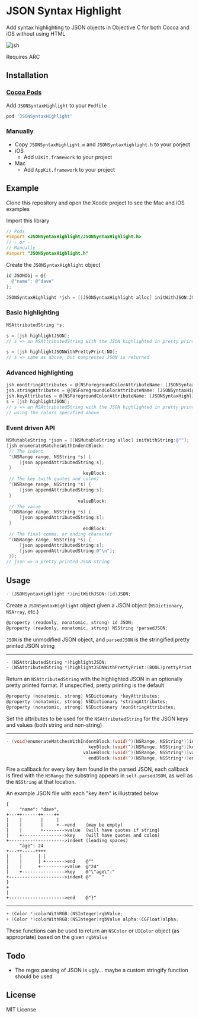 JSON Syntax Highlight
=====================

Add syntax highlighting to JSON objects in Objective C for both Cocoa and iOS
without using HTML

![jsh](http://www.daveeddy.com/static/media/github/jsh.png)

Requires ARC

Installation
------------

### [Cocoa Pods](http://cocoapods.org)

Add `JSONSyntaxHighlight` to your `Podfile`

``` ruby
pod 'JSONSyntaxHighlight'
```

### Manually

- Copy `JSONSyntaxHighlight.m` and `JSONSyntaxHighlight.h` to your porject
- iOS
    - Add `UIKit.framework` to your project
- Mac
    - Add `AppKit.framework` to your project

Example
-------

Clone this repository and open the Xcode project to see the Mac and iOS examples

Import this library

``` objective-c
// Pods
#import <JSONSyntaxHighlight/JSONSyntaxHighlight.h>
// - or -
// Manually
#import "JSONSyntaxHighlight.h"
```

Create the `JSONSyntaxHighlight` object

``` objective-c
id JSONObj = @{
  @"name": @"dave"
};

JSONSyntaxHighlight *jsh = [[JSONSyntaxHighlight alloc] initWithJSON:JSONObj];
```

### Basic highlighting

``` objective-c
NSAttributedString *s;

s = [jsh highlightJSON];
// s => an NSAttributedString with the JSON highlighted in pretty print format

s = [jsh highlightJSONWithPrettyPrint:NO];
// s => same as above, but compressed JSON is returned
```

### Advanced highlighting

``` objective-c
jsh.nonStringAttributes = @{NSForegroundColorAttributeName: [JSONSyntaxHighlight colorWithRGB:0xffffff]};
jsh.stringAttributes = @{NSForegroundColorAttributeName: [JSONSyntaxHighlight colorWithRGB:0x00ff00]};
jsh.keyAttributes = @{NSForegroundColorAttributeName: [JSONSyntaxHighlight colorWithRGB:0x0000ff]};
s = [jsh highlightJSON];
// s => an NSAttributedString with the JSON highlighted in pretty print format
// using the colors specified above
```

### Event driven API

``` objective-c
NSMutableString *json = [[NSMutableString alloc] initWithString:@""];
[jsh enumerateMatchesWithIndentBlock:
 // The indent
 ^(NSRange range, NSString *s) {
     [json appendAttributedString:s];
 }
                             keyBlock:
 // The key (with quotes and colon)
 ^(NSRange range, NSString *s) {
     [json appendAttributedString:s];
 }
                           valueBlock:
 // The value
 ^(NSRange range, NSString *s) {
     [json appendAttributedString:s];
 }
                             endBlock:
 // The final comma, or ending character
 ^(NSRange range, NSString *s) {
     [json appendAttributedString:s];
     [json appendAttributedString:@"\n"];
 }];
// json => a pretty printed JSON string
```

Usage
-----

``` objective-c
- (JSONSyntaxHighlight *)initWithJSON:(id)JSON;
```

Create a `JSONSyntaxHighlight` object given a JSON object (`NSDictionary`, `NSArray`, etc.)

``` objective-c
@property (readonly, nonatomic, strong) id JSON;
@property (readonly, nonatomic, strong) NSString *parsedJSON;
```

`JSON` is the unmodified JSON object, and `parsedJSON` is the stringified pretty printed JSON
string

---

``` objective-c
- (NSAttributedString *)highlightJSON;
- (NSAttributedString *)highlightJSONWithPrettyPrint:(BOOL)prettyPrint;
```

Return an `NSAttributedString` with the highlighted JSON in an optionally
pretty printed format.  If unspecified, pretty printing is the default

``` objective-c
@property (nonatomic, strong) NSDictionary *keyAttributes;
@property (nonatomic, strong) NSDictionary *stringAttributes;
@property (nonatomic, strong) NSDictionary *nonStringAttributes;
```

Set the attributes to be used for the `NSAttributedString` for the JSON keys
and values (both string and non-string)

---

``` objective-c
- (void)enumerateMatchesWithIndentBlock:(void(^)(NSRange, NSString*))indentBlock
                               keyBlock:(void(^)(NSRange, NSString*))keyBlock
                             valueBlock:(void(^)(NSRange, NSString*))valueBlock
                               endBlock:(void(^)(NSRange, NSString*))endBlock
```

Fire a callback for every key item found in the parsed JSON, each callback
is fired with the `NSRange` the substring appears in `self.parsedJSON`, as well
as the `NSString` at that location.

An example JSON file with each "key item" is illustrated below

```
{
     "name": "dave",
+---++------++----++
|    |       |     |
|    |       |     +-->end    (may be empty)
|    |       +-------->value  (will have quotes if string)
|    +---------------->key    (will have quotes and colon)
+--------------------->indent (leading spaces)
     "age": 24
+---++-----++++
|    |      | |
|    |      | +------->end    @""
|    |      +--------->value  @"24"
|    +---------------->key    @"\"age\":"
+--------------------->indent @"    "
}
+
|
+--------------------->end    @"}"
```

---

``` objective-c
+ (Color *)colorWithRGB:(NSInteger)rgbValue;
+ (Color *)colorWithRGB:(NSInteger)rgbValue alpha:(CGFloat)alpha;
```

These functions can be used to return an `NSColor` or `UIColor` object (as appropriate)
based on the given `rgbValue`

Todo
----

- The regex parsing of JSON is ugly... maybe a custom stringify function
should be used

License
-------

MIT License

